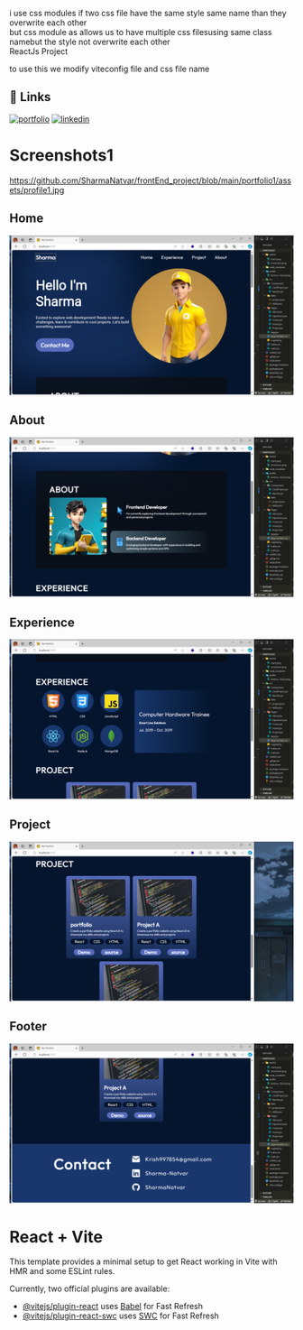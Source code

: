 i use css modules 
if two css file have the same style same name than  they overwrite each other\
but css module as allows us to have multiple css filesusing same class namebut the style not overwrite each other\
ReactJs Project

to use this we modify viteconfig file and css file name


## 🔗 Links
[![portfolio](https://img.shields.io/badge/my_portfolio-000?style=for-the-badge&logo=ko-fi&logoColor=white)](https://sharma-natvar.netlify.app/)
[![linkedin](https://img.shields.io/badge/linkedin-0A66C2?style=for-the-badge&logo=linkedin&logoColor=white)](https://www.linkedin.com/in/sharmanatvar/)

# Screenshots1
https://github.com/SharmaNatvar/frontEnd_project/blob/main/portfolio1/assets/profile1.jpg
## Home

![App Screenshot](https://github.com/SharmaNatvar/frontEnd_project/blob/main/portfolio1/assets/ss/img0.png)



## About

![App Screenshot](https://github.com/SharmaNatvar/frontEnd_project/blob/main/portfolio1/assets/ss/img1.png)



## Experience

![App Screenshot](https://github.com/SharmaNatvar/frontEnd_project/blob/main/portfolio1/assets/ss/img2.png)




## Project

![App Screenshot](https://github.com/SharmaNatvar/frontEnd_project/blob/main/portfolio1/assets/ss/img3.png)




## Footer

![App Screenshot](https://github.com/SharmaNatvar/frontEnd_project/blob/main/portfolio1/assets/ss/img4.png)




# React + Vite

This template provides a minimal setup to get React working in Vite with HMR and some ESLint rules.

Currently, two official plugins are available:

- [@vitejs/plugin-react](https://github.com/vitejs/vite-plugin-react/blob/main/packages/plugin-react/README.md) uses [Babel](https://babeljs.io/) for Fast Refresh
- [@vitejs/plugin-react-swc](https://github.com/vitejs/vite-plugin-react-swc) uses [SWC](https://swc.rs/) for Fast Refresh
